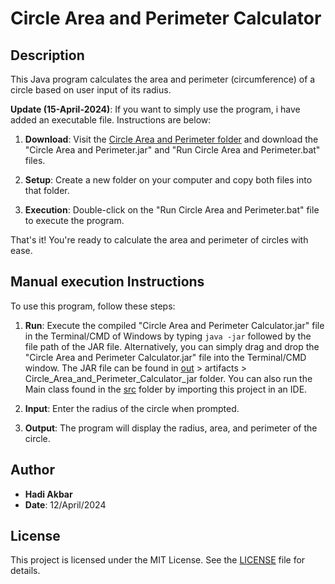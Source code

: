 # Circle Area and Perimeter Calculator

## Description
This Java program calculates the area and perimeter (circumference) of a circle based on user input of its radius.

**Update (15-April-2024)**: If you want to simply use the program, i have added an executable file. Instructions are below:

1. **Download**: Visit the [Circle Area and Perimeter folder](Circle%20Area%20and%20Perimeter%20Calculator) and download the "Circle Area and Perimeter.jar" and "Run Circle Area and Perimeter.bat" files.

2. **Setup**: Create a new folder on your computer and copy both files into that folder.

3. **Execution**: Double-click on the "Run Circle Area and Perimeter.bat" file to execute the program.

That's it! You're ready to calculate the area and perimeter of circles with ease.

## Manual execution Instructions
To use this program, follow these steps:

1. **Run**: Execute the compiled "Circle Area and Perimeter Calculator.jar" file in the Terminal/CMD of Windows by typing `java -jar` followed by the file path of the JAR file. Alternatively, you can simply drag and drop the "Circle Area and Perimeter Calculator.jar" file into the Terminal/CMD window. The JAR file can be found in [out](out) > artifacts > Circle_Area_and_Perimeter_Calculator_jar folder. You can also run the Main class found in the [src](src) folder by importing this project in an IDE.

2. **Input**: Enter the radius of the circle when prompted.

3. **Output**: The program will display the radius, area, and perimeter of the circle.

## Author
- **Hadi Akbar**
- **Date**: 12/April/2024

## License
This project is licensed under the MIT License. See the [LICENSE](LICENSE.md) file for details.
